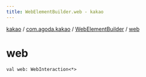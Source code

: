 ```yaml
---
title: WebElementBuilder.web - kakao
---
```


[kakao](../../index.html) / [com.agoda.kakao](../index.html) / [WebElementBuilder](index.html) / [web](.)

# web

`val web: WebInteraction<*>`